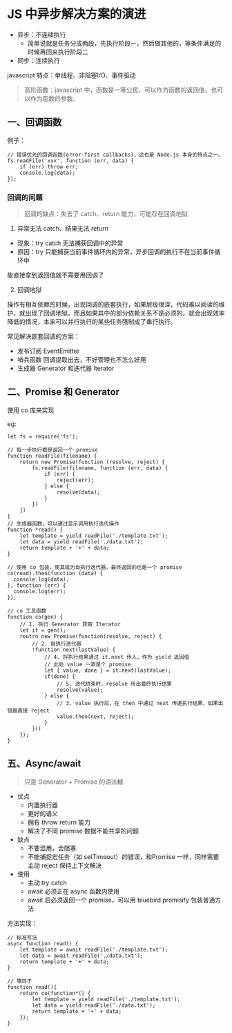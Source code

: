 # JS 中异步解决方案的演进

- 异步：不连续执行
    - 简单说就是任务分成两段，先执行阶段一，然后做其他的，等条件满足的时候再回来执行阶段二
- 同步：连续执行

javascript 特点：单线程、非阻塞I/O、事件驱动

> 高阶函数：javascript 中，函数是一等公民，可以作为函数的返回值，也可以作为函数的参数。

## 一、回调函数

例子：
```
// 错误优先的回调函数(error-first callbacks)，这也是 Node.js 本身的特点之一。
fs.readFile('xxx', function (err, data) {
    if (err) throw err;
    console.log(data);
});
```

### 回调的问题

> 回调的缺点：失去了 catch、return 能力，可能存在回调地狱

1. 异常无法 catch、结果无法 return

- 现象：try catch 无法捕获回调中的异常
- 原因：try 只能捕获当前事件循环内的异常，异步回调的执行不在当前事件循环中

能直接拿到返回值就不需要用回调了

2. 回调地狱

操作有相互依赖的时候，出现回调的嵌套执行，如果层级很深，代码难以阅读的维护，就出现了回调地狱。而且如果其中的部分依赖关系不是必须的，就会出现效率降低的情况，本来可以并行执行的某些任务强制成了串行执行。

常见解决嵌套回调的方案：
- 发布订阅 EventEmitter
- 哨兵函数 回调提取出去，不好管理也不怎么好用
- 生成器 Generator 和迭代器 Iterator

## 二、Promise 和 Generator

使用 co 库来实现

eg:
```
let fs = require('fs');

// 每一步执行都是返回一个 promise
function readFile(filename) {
    return new Promise(function (resolve, reject) {
        fs.readFile(filename, function (err, data) {
            if (err) {
                reject(err);
            } else {
                resolve(data);
            }
        })
    })
}
// 生成器函数，可以通过显示调用执行迭代操作
function *read() {
    let template = yield readFile('./template.txt');
    let data = yield readFile('./data.txt');
    return template + '+' + data;
}

// 使用 co 包装，使其成为自执行迭代器，最终返回的也是一个 promise
co(read).then(function (data) {
  console.log(data);
}, function (err) {
  console.log(err);
});

// co 工具函数
function co(gen) {
    // 1. 执行 Generator 获取 Iterator
    let it = gen();
    reutrn new Promise(function(resolve, reject) {
        // 2. 自执行迭代器
        !function next(lastValue) {
            // 4. 将执行结果通过 it.next 传入，作为 yield 返回值
            // 此处 value 一直是个 promise 
            let { value, done } = it.next(lastValue);
            if(done) {
                // 5. 迭代结束时，resolve 传出最终执行结果
                resolve(value);
            } else {
                // 3. value 执行后，在 then 中通过 next 传递执行结果，如果出错最直接 reject
                value.then(next, reject);
            }
        }()
    });
}
```

## 五、Async/await

> 只是 Generator + Promise 的语法糖

- 优点
    - 内置执行器
    - 更好的语义
    - 拥有 throw return 能力
    - 解决了不同 promise 数据不能共享的问题
- 缺点
    - 不要滥用，会阻塞
    - 不能捕捉宏任务（如 setTimeout）的错误，和Promise 一样，同样需要主动 reject 保持上下文解决
- 使用
    - 主动 try catch
    - await 必须正在 async 函数内使用
    - await 后必须返回一个 promise，可以用 bluebird.promisify 包装普通方法

方法实现：
```
// 标准写法
async function read() {
    let template = await readFile('./template.txt');
    let data = await readFile('./data.txt');
    return template + '+' + data;
}

// 等同于
function read(){
    return co(function*() {
        let template = yield readFile('./template.txt');
        let data = yield readFile('./data.txt');
        return template + '+' + data;
    });
}
```
